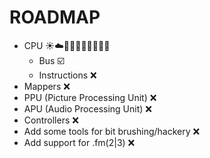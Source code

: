 # ROADMAP

 - CPU :sunny::cloud::construction_worker_man::construction::construction::construction::construction::construction::construction:
   - Bus :ballot_box_with_check:
   - Instructions :x:
 - Mappers :x:
 - PPU (Picture Processing Unit) :x:
 - APU (Audio Processing Unit) :x:
 - Controllers :x:
 - Add some tools for bit brushing/hackery :x:
 - Add support for .fm(2|3) :x:

